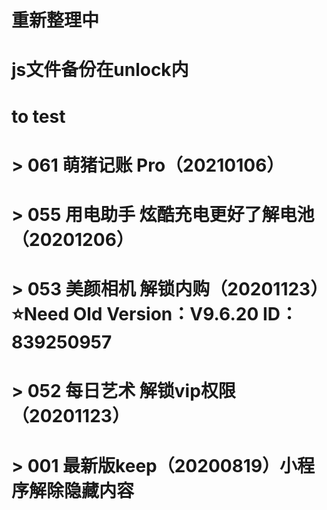 # 重新整理中
# js文件备份在unlock内
# 
#
#   to test
# > 061 萌猪记账 Pro（20210106）
# > 055 用电助手 炫酷充电更好了解电池（20201206）
# > 053 美颜相机 解锁内购（20201123）⭐️Need Old Version：V9.6.20 ID：839250957
# > 052 每日艺术 解锁vip权限（20201123）
# > 001 最新版keep（20200819）小程序解除隐藏内容
